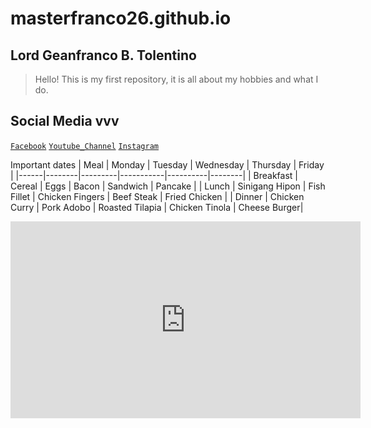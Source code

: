 # masterfranco26.github.io
## Lord Geanfranco B. Tolentino
>Hello! This is my first repository, it is all about my hobbies and what I do.
## Social Media vvv
[`Facebook`](https://facebook.com/francob.tolentino)
[`Youtube_Channel`](https://youtube.com/@masterfranco262)
[`Instagram`](https://www.instagram.com/lordfranco26/)

Important dates
| Meal | Monday | Tuesday | Wednesday | Thursday | Friday |
|------|--------|---------|-----------|----------|--------|
| Breakfast | Cereal | Eggs | Bacon | Sandwich | Pancake |
| Lunch | Sinigang Hipon | Fish Fillet | Chicken Fingers | Beef Steak | Fried Chicken |
| Dinner | Chicken Curry | Pork Adobo | Roasted Tilapia | Chicken Tinola | Cheese Burger|

<iframe width="560" height="315" src="https://www.youtube.com/embed/xb_8VMmcrBk" title="YouTube video player" frameborder="0" allow="accelerometer; autoplay; clipboard-write; encrypted-media; gyroscope; picture-in-picture; web-share" allowfullscreen></iframe>
